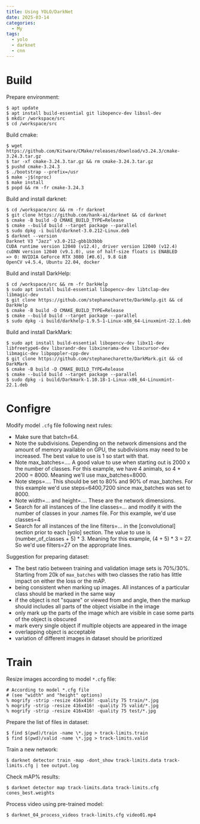 ```yaml
---
title: Using YOLO/DarkNet
date: 2025-03-14
categories:
  - My
tags:
  - yolo
  - darknet
  - cnn
---
```

# Build

Prepare environment:
```shell
$ apt update
$ apt install build-essential git libopencv-dev libssl-dev
$ mkdir /workspace/src
$ cd /workspace/src
```

Build cmake:
```shell
$ wget https://github.com/Kitware/CMake/releases/download/v3.24.3/cmake-3.24.3.tar.gz
$ tar -xf cmake-3.24.3.tar.gz && rm cmake-3.24.3.tar.gz
$ pushd cmake-3.24.3
$ ./bootstrap --prefix=/usr
$ make -j$(nproc)
$ make install
$ popd && rm -fr cmake-3.24.3
```

Build and install darknet:
```shell
$ cd /workspace/src && rm -fr darknet
$ git clone https://github.com/hank-ai/darknet && cd darknet
$ cmake -B build -D CMAKE_BUILD_TYPE=Release
$ cmake --build build --target package --parallel
$ sudo dpkg -i build/darknet-3.0.212-Linux.deb
$ darknet --version
Darknet V3 "Jazz" v3.0-212-gbb1b3bbb
CUDA runtime version 12040 (v12.4), driver version 12040 (v12.4)
cuDNN version 12040 (v9.1.0), use of half-size floats is ENABLED
=> 0: NVIDIA GeForce RTX 3080 [#8.6], 9.8 GiB
OpenCV v4.5.4, Ubuntu 22.04, docker
```

Build and install DarkHelp:
```shell
$ cd /workspace/src && rm -fr DarkHelp
$ sudo apt install build-essential libopencv-dev libtclap-dev libmagic-dev
$ git clone https://github.com/stephanecharette/DarkHelp.git && cd DarkHelp
$ cmake -B build -D CMAKE_BUILD_TYPE=Release
$ cmake --build build --target package --parallel
$ sudo dpkg -i build/darkhelp-1.9.5-1-Linux-x86_64-Linuxmint-22.1.deb
```

Build and install DarkMark:
```shell
$ sudo apt install build-essential libopencv-dev libx11-dev libfreetype6-dev libxrandr-dev libxinerama-dev libxcursor-dev libmagic-dev libpoppler-cpp-dev
$ git clone https://github.com/stephanecharette/DarkMark.git && cd DarkMark
$ cmake -B build -D CMAKE_BUILD_TYPE=Release
$ cmake --build build --target package --parallel
$ sudo dpkg -i build/Darkmark-1.10.18-1-Linux-x86_64-Linuxmint-22.1.deb
```

# Configre

Modify model `.cfg` file following next rules:
* Make sure that batch=64.
* Note the subdivisions. Depending on the network dimensions and the amount of memory available on GPU, the subdivisions may need to be increased. The best value to use is 1 so start with that.
* Note max_batches=.... A good value to use when starting out is 2000 x the number of classes. For this example, we have 4 animals, so 4 * 2000 = 8000. Meaning we'll use max_batches=8000.
* Note steps=.... This should be set to 80% and 90% of max_batches. For this example we'd use steps=6400,7200 since max_batches was set to 8000.
* Note width=... and height=.... These are the network dimensions.
* Search for all instances of the line classes=... and modify it with the number of classes in your .names file. For this example, we'd use classes=4
* Search for all instances of the line filters=... in the [convolutional] section prior to each [yolo] section. The value to use is (number_of_classes + 5) * 3. Meaning for this example, (4 + 5) * 3 = 27. So we'd use filters=27 on the appropriate lines.

Suggestion for preparing dataset:
* The best ratio between training and validation image sets is 70%/30%. Starting from 20k of `max_batches` with two classes the ratio has little impact on either the loss or the mAP.
* being consistent when marking up images. All instances of a particular class should be marked in the same way
* if the object is not "square" or viewed from and angle, then the markup should includes all parts of the object visialbe in the image
* only mark up the parts of the image which are visible in case some parts of the object is obscured
* mark every single object if multiple objects are appeared in the image
* overlapping object is acceptable
* variation of different images in dataset should be prioritized

# Train

Resize images according to model `*.cfg` file:
```shell
# According to model *.cfg file
# (see "width" and "height" options)
% mogrify -strip -resize 416x416! -quality 75 train/*.jpg
% mogrify -strip -resize 416x416! -quality 75 valid/*.jpg
% mogrify -strip -resize 416x416! -quality 75 test/*.jpg
```

Prepare the list of files in dataset:
```shell
$ find $(pwd)/train -name \*.jpg > track-limits.train
$ find $(pwd)/valid -name \*.jpg > track-limits.valid
```

Train a new network:
```shell
$ darknet detector train -map -dont_show track-limits.data track-limits.cfg | tee output.log
```

Check mAP% results:
```shell
$ darknet detector map track-limits.data track-limits.cfg cones_best.weights
```

Process video using pre-trained model:
```shell
$ darknet_04_process_videos track-limits.cfg video01.mp4
```


